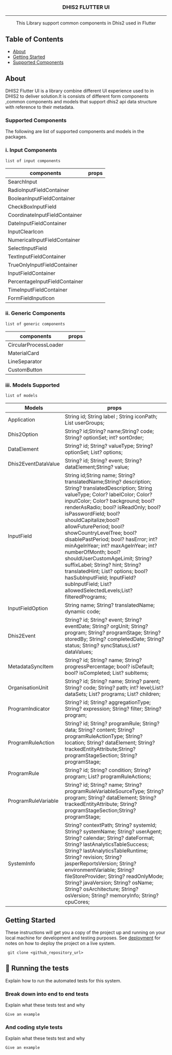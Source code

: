 
<h3 align="center">DHIS2 FLUTTER  UI </h3>



---

<p align="center"> This Library support  common components in Dhis2 used in Flutter 
    <br> 
</p>

##  Table of Contents

- [About](#about)
- [Getting Started](#getting_started)
- [Supported Components](#deployment)

##  About <a name = "about"></a>

DHIS2 Flutter UI is a library combine different UI experience used to in DHIS2 to deliver solution.It is consists of different form components ,common components and models that support dhis2 api data structure with reference to their metadata.


### Supported Components

The following are list of supported components and models in the packages.
### i. Input Components

```
list of input components 

```
| components  |  props |
|---|---|
|  SearchInput |   |
|  RadioInputFieldContainer |   |
|  BooleanInputFieldContainer |   |
|  CheckBoxInputField |   |
|  CoordinateInputFieldContainer |   |
|  DateInputFieldContainer |   |
|  InputClearIcon |   |
|  NumericalInputFieldContainer |   |
|  SelectInputField |   |
|  TextInputFieldContainer |   |
|  TrueOnlyInputFieldContainer |   |
|  InputFieldContainer |   |
|  PercentageInputFieldContainer |   |
|  TimeInputFieldContainer |   |
|  FormFieldInputIcon |   |
### ii. Generic Components

```
list of generic components 

```
| components  |  props |
|---|---|
|  CircularProcessLoader |   |
|  MaterialCard |   |
|  LineSeparator |   |
|  CustomButton |   |
### iii. Models Supported

```
list of models  

```
| Models  |  props |
|---|---|
|  Application |    String id; String label ; String iconPath; List<String> userGroups;
  Dhis2Option |  String? id;String? name;String? code; String? optionSet;  int? sortOrder;
|  DataElement | String? id;  String? valueType;  String? optionSet;  List<Dhis2Option>? options;|
|  Dhis2EventDataValue |  String? id;  String? event; String? dataElement;String? value;  |
|  InputField |   String id;String name; String? translatedName;String? description; String? translatedDescription;  String valueType;  Color? labelColor;  Color? inputColor; Color? background;  bool? renderAsRadio;  bool? isReadOnly;  bool? isPasswordField;  bool? shouldCapitalize;bool? allowFuturePeriod;  bool? showCountryLevelTree;  bool? disablePastPeriod;  bool? hasError;  int? minAgeInYear;  int? maxAgeInYear;  int? numberOfMonth;  bool? shouldUserCustomAgeLimit; String? suffixLabel;  String? hint;  String? translatedHint;  List<InputFieldOption>? options;  bool? hasSubInputField;  InputField? subInputField;  List<int>? allowedSelectedLevels;List<String>? filteredPrograms;|
 |  InputFieldOption |     String name; String? translatedName; dynamic code;|
|  Dhis2Event |   String? id;  String? event;  String? eventDate;  String? orgUnit;  String? program;  String? programStage;  String? storedBy;  String? completedDate;  String? status;  String? syncStatus;List<Dhis2EventDataValue>? dataValues; |   
 |  MetadataSyncItem |   String? id;  String? name; String? progressPercentage;  bool? isDefault; bool? isCompleted; List<MetadataSyncItem>? subItems;|
 |  OrganisationUnit |  String? id;  String? name;  String? parent;  String? code;  String? path;  int? level;List<String>? dataSets; List<String>? programs;  List<String>? children;|
 |  ProgramIndicator |   String? id; String? aggregationType;  String? expression;  String? filter;  String? program;|
|  ProgramRuleAction |  String? id;  String? programRule;  String? data;  String? content;  String? programRuleActionType;  String? location;  String? dataElement;  String? trackedEntityAttribute;String? programStageSection; String? programStage;|
|  ProgramRule |   String? id; String? condition; String? program;  List<ProgramRuleAction>? programRuleActions;  |
|  ProgramRuleVariable  |   String? id;   String? name;  String? programRuleVariableSourceType; String? program;  String? dataElement;  String? trackedEntityAttribute; String? programStageSection;String? programStage; |
| SystemInfo |   String? contextPath;  String? systemId;  String? systemName;  String? userAgent;  String? calendar;  String? dateFormat;  String? lastAnalyticsTableSuccess;  String? lastAnalyticsTableRuntime;  String? revision;  String? jasperReportsVersion;  String? environmentVariable;  String? fileStoreProvider;  String? readOnlyMode;  String? javaVersion;  String? osName;  String? osArchitecture;  String? osVersion; String? memoryInfo;  String? cpuCores; |

##  Getting Started <a name = "getting_started"></a>

These instructions will get you a copy of the project up and running on your local machine for development and testing purposes. See [deployment](#deployment) for notes on how to deploy the project on a live system.

```
 git clone <github_repository_url>
```




## 🔧 Running the tests <a name = "tests"></a>

Explain how to run the automated tests for this system.

### Break down into end to end tests

Explain what these tests test and why

```
Give an example
```

### And coding style tests

Explain what these tests test and why

```
Give an example
```

